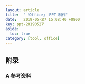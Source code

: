```yaml
---
layout: article
title:  "「Office」 PPT 制作"
date:   2019-05-27 15:08:40 +0800
key: ppt-20190527
aside:
  toc: true
category: [tool, office]
---
```

<!--more-->   


## 附录
### A 参考资料
